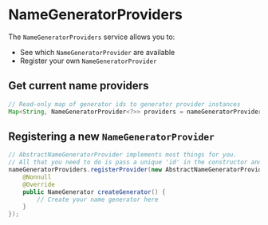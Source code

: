 # NameGeneratorProviders

The `NameGeneratorProviders` service allows you to:

-  See which `NameGeneratorProvider` are available
- Register your own `NameGeneratorProvider`

## Get current name providers

```java
// Read-only map of generator ids to generator provider instances
Map<String, NameGeneratorProvider<?>> providers = nameGeneratorProviders.getProviders();
```

## Registering a new `NameGeneratorProvider`

```java
// AbstractNameGeneratorProvider implements most things for you.
// All that you need to do is pass a unique 'id' in the constructor and implement 'createGenerator()'
nameGeneratorProviders.registerProvider(new AbstractNameGeneratorProvider<>("my-unique-id") {
    @Nonnull
    @Override
    public NameGenerator createGenerator() {
        // Create your name generator here
    }
});
```